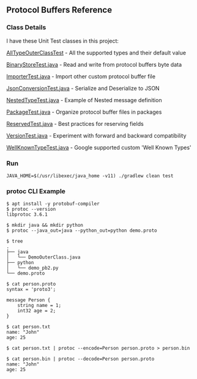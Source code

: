 ## Protocol Buffers Reference

### Class Details

I have these Unit Test classes in this project:

[AllTypeOuterClassTest][1] - All the supported types and their default value
 
[BinaryStoreTest.java][2] - Read and write from protocol buffers byte data

[ImporterTest.java][3] - Import other custom protocol buffer file

[JsonConversionTest.java][4] - Serialize and Deserialize to JSON
 
[NestedTypeTest.java][5] - Example of Nested message definition 

[PackageTest.java][6] - Organize protocol buffer files in packages

[ReservedTest.java][7] - Best practices for reserving fields

[VersionTest.java][8] - Experiment with forward and backward compatibility

[WellKnownTypeTest.java][9] - Google supported custom 'Well Known Types' 

### Run
```shell
JAVA_HOME=$(/usr/libexec/java_home -v11) ./gradlew clean test
```

### protoc CLI Example

```shell
$ apt install -y protobuf-compiler
$ protoc --version
libprotoc 3.6.1

$ mkdir java && mkdir python
$ protoc --java_out=java --python_out=python demo.proto

$ tree
.
├── java
│   └── DemoOuterClass.java
├── python
│   └── demo_pb2.py
└── demo.proto
```

```shell
$ cat person.proto 
syntax = 'proto3';

message Person {
    string name = 1;
    int32 age = 2;
}

$ cat person.txt 
name: "John"
age: 25

$ cat person.txt | protoc --encode=Person person.proto > person.bin

$ cat person.bin | protoc --decode=Person person.proto
name: "John"
age: 25
```

[1]: https://github.com/ronygomes/reference/blob/master/Protobuf/src/test/java/me/ronygomes/proto/AllTypeOuterClassTest.java
[2]: https://github.com/ronygomes/reference/blob/master/Protobuf/src/test/java/me/ronygomes/proto/BinaryStoreTest.java
[3]: https://github.com/ronygomes/reference/blob/master/Protobuf/src/test/java/me/ronygomes/proto/ImporterTest.java
[4]: https://github.com/ronygomes/reference/blob/master/Protobuf/src/test/java/me/ronygomes/proto/JsonConversionTest.java
[5]: https://github.com/ronygomes/reference/blob/master/Protobuf/src/test/java/me/ronygomes/proto/NestedTypeTest.java
[6]: https://github.com/ronygomes/reference/blob/master/Protobuf/src/test/java/me/ronygomes/proto/PackageTest.java
[7]: https://github.com/ronygomes/reference/blob/master/Protobuf/src/test/java/me/ronygomes/proto/ReservedTest.java
[8]: https://github.com/ronygomes/reference/blob/master/Protobuf/src/test/java/me/ronygomes/proto/VersionTest.java
[9]: https://github.com/ronygomes/reference/blob/master/Protobuf/src/test/java/me/ronygomes/proto/WellKnownTypeTest.java